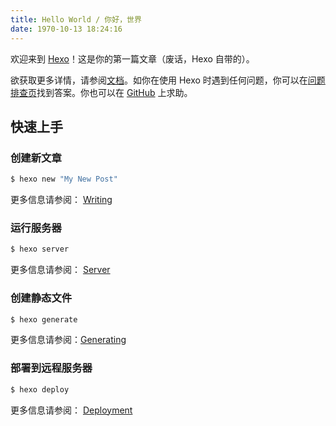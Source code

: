 ```yaml
---
title: Hello World / 你好，世界
date: 1970-10-13 18:24:16
---
```

欢迎来到 [Hexo](https://hexo.io/)！这是你的第一篇文章（废话，Hexo 自带的）。

<!-- more -->

欲获取更多详情，请参阅[文档](https://hexo.io/docs/)。如你在使用 Hexo 时遇到任何问题，你可以在[问题排查页](https://hexo.io/docs/troubleshooting.html)找到答案。你也可以在 [GitHub](https://github.com/hexojs/hexo/issues) 上求助。

## 快速上手

### 创建新文章

```bash
$ hexo new "My New Post"
```

更多信息请参阅： [Writing](https://hexo.io/docs/writing.html)

### 运行服务器

```bash
$ hexo server
```

更多信息请参阅： [Server](https://hexo.io/docs/server.html)

### 创建静态文件

```bash
$ hexo generate
```

更多信息请参阅：[Generating](https://hexo.io/docs/generating.html)

### 部署到远程服务器

```bash
$ hexo deploy
```

更多信息请参阅： [Deployment](https://hexo.io/docs/one-command-deployment.html)
